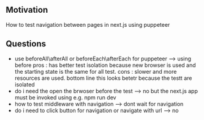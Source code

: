 <h2>Motivation</h2>
How to test navigation between pages in next.js using puppeteer

<h2>Questions</h2>
<ul>
<li>use beforeAll\afterAll or beforeEach\afterEach for puppeteer --> using before pros : has better test isolation because new browser is used and the starting state is the same for all test. cons : slower and more resources are used. bottom line this looks betetr because the testt are isolated</li>
<li>do i need the open the brwoser before the test --> no but the next.js app must be invoked using e.g. npm run dev</li>
<li>how to test middleware with navigation --> dont wait for navigation</li>
<li>do i need to click button for navigation or navigate with url --> no</li>
</ul>